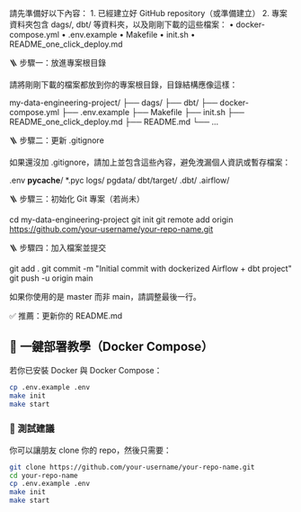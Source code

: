 請先準備好以下內容：
	1.	已經建立好 GitHub repository（或準備建立）
	2.	專案資料夾包含 dags/, dbt/ 等資料夾，以及剛剛下載的這些檔案：
	•	docker-compose.yml
	•	.env.example
	•	Makefile
	•	init.sh
	•	README_one_click_deploy.md


🪜 步驟一：放進專案根目錄

請將剛剛下載的檔案都放到你的專案根目錄，目錄結構應像這樣：

my-data-engineering-project/
├── dags/
├── dbt/
├── docker-compose.yml
├── .env.example
├── Makefile
├── init.sh
├── README_one_click_deploy.md
├── README.md
└── ...


🪜 步驟二：更新 .gitignore

如果還沒加 .gitignore，請加上並包含這些內容，避免洩漏個人資訊或暫存檔案：

.env
__pycache__/
*.pyc
logs/
pgdata/
dbt/target/
.dbt/
.airflow/


🪜 步驟三：初始化 Git 專案（若尚未）

cd my-data-engineering-project
git init
git remote add origin https://github.com/your-username/your-repo-name.git


🪜 步驟四：加入檔案並提交

git add .
git commit -m "Initial commit with dockerized Airflow + dbt project"
git push -u origin main


如果你使用的是 master 而非 main，請調整最後一行。

✅ 推薦：更新你的 README.md

## 🚀 一鍵部署教學（Docker Compose）

若你已安裝 Docker 與 Docker Compose：

```bash
cp .env.example .env
make init
make start
```


### 🧪 測試建議

你可以讓朋友 clone 你的 repo，然後只需要：

```bash
git clone https://github.com/your-username/your-repo-name.git
cd your-repo-name
cp .env.example .env
make init
make start
```